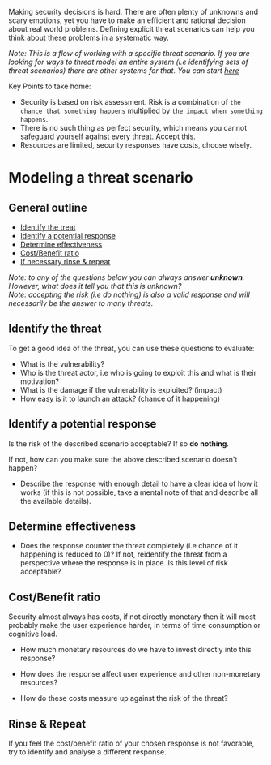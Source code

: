 Making security decisions is hard. There are often plenty of unknowns and scary emotions, yet you have to make an efficient and rational decision about real world problems.
Defining explicit threat scenarios can help you think about these problems in a systematic way.

_Note: This is a flow of working with a specific threat scenario. If you are looking for ways to threat model an entire system (i.e identifying sets of threat scenarios) there are other systems for that. You can start [here](https://owasp.org/www-community/Application_Threat_Modeling)_

Key Points to take home:

* Security is based on risk assessment. Risk is a combination of `the chance that something happens` multiplied by `the impact when something happens`.
* There is no such thing as perfect security, which means you cannot safeguard yourself against every threat. Accept this.
* Resources are limited, security responses have costs, choose wisely.

# Modeling a threat scenario

## General outline

* [Identify the treat](#Identify-the-threat)
* [Identify a potential response](#Identify-a-potential-response)
* [Determine effectiveness](#Determine-effectiveness)
* [Cost/Benefit ratio](#costbenefit-ratio)
* [If necessary rinse & repeat](#rinse--repeat)

_Note: to any of the questions below you can always answer __unknown__. However, what does it tell you that this is unknown?_  
_Note: accepting the risk (i.e do nothing) is also a valid response and will necessarily be the answer to many threats._

## Identify the threat

To get a good idea of the threat, you can use these questions to evaluate:

* What is the vulnerability?
* Who is the threat actor, i.e who is going to exploit this and what is their motivation?
* What is the damage if the vulnerability is exploited? (impact)
* How easy is it to launch an attack? (chance of it happening)

## Identify a potential response

Is the risk of the described scenario acceptable? If so __do nothing__.

If not, how can you make sure the above described scenario doesn't happen?

* Describe the response with enough detail to have a clear idea of how it works (if this is not possible, take a mental note of that and describe all the available details).

## Determine effectiveness

* Does the response counter the threat completely (i.e chance of it happening is reduced to 0)? If not, reidentify the threat from a perspective where the response is in place. Is this level of risk acceptable?

## Cost/Benefit ratio

Security almost always has costs, if not directly monetary then it will most probably make the user experience harder, in terms of time consumption or cognitive load.

* How much monetary resources do we have to invest directly into this response?
* How does the response affect user experience and other non-monetary resources?

* How do these costs measure up against the risk of the threat?

## Rinse & Repeat

If you feel the cost/benefit ratio of your chosen response is not favorable, try to identify and analyse a different response.

